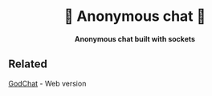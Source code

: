 <h1 align="center">
  👥 Anonymous chat 👥
  <br>
</h1>

<h4 align="center">Anonymous chat built with sockets</h4>

## Related

[GodChat](http://godchat.herokuapp.com) - Web version